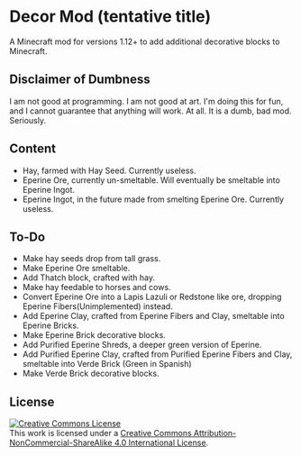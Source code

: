 # Decor Mod (tentative title)
A Minecraft mod for versions 1.12+ to add additional decorative blocks to Minecraft.

## Disclaimer of Dumbness
I am not good at programming. I am not good at art. I'm doing this for fun, and I cannot guarantee that
anything will work. At all. It is a dumb, bad mod. Seriously.

## Content
- Hay, farmed with Hay Seed. Currently useless.
- Eperine Ore, currently un-smeltable. Will eventually be smeltable into Eperine Ingot.
- Eperine Ingot, in the future made from smelting Eperine Ore. Currently useless.

## To-Do
- Make hay seeds drop from tall grass.
- Make Eperine Ore smeltable.
- Add Thatch block, crafted with hay.
- Make hay feedable to horses and cows.
- Convert Eperine Ore into a Lapis Lazuli or Redstone like ore, dropping Eperine Fibers(Unimplemented) instead.
- Add Eperine Clay, crafted from Eperine Fibers and Clay, smeltable into Eperine Bricks.
- Make Eperine Brick decorative blocks.
- Add Purified Eperine Shreds, a deeper green version of Eperine.
- Add Purified Eperine Clay, crafted from Purified Eperine Fibers and Clay, smeltable into Verde Brick (Green in Spanish)
- Make Verde Brick decorative blocks.

## License

<a rel="license" href="http://creativecommons.org/licenses/by-nc-sa/4.0/"><img alt="Creative Commons License" style="border-width:0" src="https://i.creativecommons.org/l/by-nc-sa/4.0/88x31.png" /></a><br />This work is licensed under a <a rel="license" href="http://creativecommons.org/licenses/by-nc-sa/4.0/">Creative Commons Attribution-NonCommercial-ShareAlike 4.0 International License</a>.
